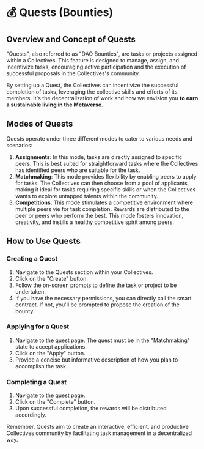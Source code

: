 # 💰 Quests (Bounties)

## Overview and Concept of Quests

"Quests", also referred to as "DAO Bounties", are tasks or projects assigned within a Collectives. This feature is designed to manage, assign, and incentivize tasks, encouraging active participation and the execution of successful proposals in the Collectives's community.

By setting up a Quest, the Collectives can incentivize the successful completion of tasks, leveraging the collective skills and efforts of its members. It's the decentralization of work and how we envision you **to earn a sustainable living in the Metaverse**.

## Modes of Quests

Quests operate under three different modes to cater to various needs and scenarios:

1. **Assignments**: In this mode, tasks are directly assigned to specific peers. This is best suited for straightforward tasks where the Collectives has identified peers who are suitable for the task.
2. **Matchmaking**: This mode provides flexibility by enabling peers to apply for tasks. The Collectives can then choose from a pool of applicants, making it ideal for tasks requiring specific skills or when the Collectives wants to explore untapped talents within the community.
3. **Competitions**: This mode stimulates a competitive environment where multiple peers vie for task completion. Rewards are distributed to the peer or peers who perform the best. This mode fosters innovation, creativity, and instills a healthy competitive spirit among peers.

## How to Use Quests

### Creating a Quest

1. Navigate to the Quests section within your Collectives.
2. Click on the "Create" button.
3. Follow the on-screen prompts to define the task or project to be undertaken.
4. If you have the necessary permissions, you can directly call the smart contract. If not, you'll be prompted to propose the creation of the bounty.

### Applying for a Quest

1. Navigate to the quest page. The quest must be in the "Matchmaking" state to accept applications.
2. Click on the "Apply" button.
3. Provide a concise but informative description of how you plan to accomplish the task.

### Completing a Quest

1. Navigate to the quest page.
2. Click on the "Complete" button.
3. Upon successful completion, the rewards will be distributed accordingly.

Remember, Quests aim to create an interactive, efficient, and productive Collectives community by facilitating task management in a decentralized way.
